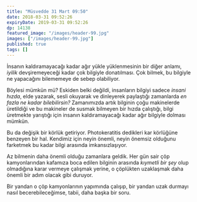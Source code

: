 ```yaml
---
title: "Müsvedde 31 Mart 09:50"
date: 2018-03-31 09:52:26
expiryDate: 2019-03-31 09:52:26
dp: 14138
featured_image: "/images/header-99.jpg"
images: ["/images/header-99.jpg"]
published: true
tags: []
---
```




İnsanın kaldıramayacağı kadar ağır yükle yüklenmesinin bir diğer anlamı,
*iyilik* devşiremeyeceği kadar çok bilgiyle donatılması. Çok bilmek, bu bilgiyle
ne yapacağını bilememeye de sebep olabiliyor.

Böylesi mümkün mü? Eskiden belki değildi, insanların bilgiyi sadece *insani
hızda*, elde yazarak, sesli okuyarak ve dinleyerek paylaştığı zamanlarda *en
fazla ne kadar bilebilirsin?* Zamanımızda artık bilginin çoğu makinelerde
üretildiği ve bu makineler de susmak bilmeyen bir hızda çalıştığı, bilgi
üretmekte yarıştığı için insanın kaldıramayacağı kadar ağır bilgiyle dolması
mümkün.

Bu da değişik bir körlük getiriyor. Photokeratitis dedikleri kar körlüğüne
benzeyen bir hal. Kendimiz için neyin önemli, neyin önemsiz olduğunu farketmek
bu kadar bilgi arasında imkansızlaşıyor.

Az bilmenin daha önemli olduğu zamanlara geldik. Her gün sair çöp kamyonlarından
kafamıza boca edilen bilginin arasında *kıymetli bir şey* olup olmadığına karar
vermeye çalışmak yerine, o çöplükten uzaklaşmak daha önemli bir adım olacak gibi
duruyor.

Bir yandan o çöp kamyonlarının yapımında çalışıp, bir yandan uzak durmayı nasıl
becerebileceğimse, tabii, daha başka bir soru. 


